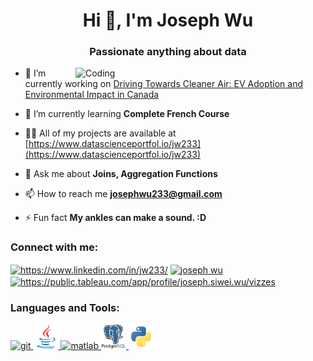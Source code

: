 <h1 align="center">Hi 👋, I'm Joseph Wu</h1>
<h3 align="center">Passionate anything about data</h3>
<img align="right" alt="Coding" width="400" src="https://www.careerguide.com/career/wp-content/uploads/2021/07/31532d7d378053de3b8bf23c6e7bfae3-1.gif">

- 🔭 I’m currently working on [Driving Towards Cleaner Air: EV Adoption and Environmental Impact in Canada](https://public.tableau.com/app/profile/joseph.siwei.wu/viz/EVAdoptionandEnvironmentalImpactinCanada/EVSalesandIncentivesAnalysis)

- 🌱 I’m currently learning **Complete French Course**

- 👨‍💻 All of my projects are available at [https://www.datascienceportfol.io/jw233](https://www.datascienceportfol.io/jw233)

- 💬 Ask me about **Joins, Aggregation Functions**

- 📫 How to reach me **josephwu233@gmail.com**

- ⚡ Fun fact **My ankles can make a sound. :D**

<h3 align="left">Connect with me:</h3>
<p align="left">
<a href="https://www.linkedin.com/in/jw233/" target="blank"><img align="center" src="https://raw.githubusercontent.com/rahuldkjain/github-profile-readme-generator/master/src/images/icons/Social/linked-in-alt.svg" alt="https://www.linkedin.com/in/jw233/" height="30" width="40" /></a>
<a href="https://www.hackerrank.com/profile/wusiwei1124" target="blank"><img align="center" src="https://raw.githubusercontent.com/rahuldkjain/github-profile-readme-generator/master/src/images/icons/Social/hackerrank.svg" alt="joseph wu" height="30" width="40" /></a>
<a href="https://public.tableau.com/app/profile/joseph.siwei.wu/vizzes" target="blank"><img align="center" src="https://raw.githubusercontent.com/rahuldkjain/github-profile-readme-generator/master/src/images/icons/Social/rss.svg" alt="https://public.tableau.com/app/profile/joseph.siwei.wu/vizzes" height="30" width="40" /></a>
</p>

<h3 align="left">Languages and Tools:</h3>
<p align="left"> <a href="https://git-scm.com/" target="_blank" rel="noreferrer"> <img src="https://www.vectorlogo.zone/logos/git-scm/git-scm-icon.svg" alt="git" width="40" height="40"/> </a> <a href="https://www.java.com" target="_blank" rel="noreferrer"> <img src="https://raw.githubusercontent.com/devicons/devicon/master/icons/java/java-original.svg" alt="java" width="40" height="40"/> </a> <a href="https://www.mathworks.com/" target="_blank" rel="noreferrer"> <img src="https://upload.wikimedia.org/wikipedia/commons/2/21/Matlab_Logo.png" alt="matlab" width="40" height="40"/> </a> <a href="https://www.postgresql.org" target="_blank" rel="noreferrer"> <img src="https://raw.githubusercontent.com/devicons/devicon/master/icons/postgresql/postgresql-original-wordmark.svg" alt="postgresql" width="40" height="40"/> </a> <a href="https://www.python.org" target="_blank" rel="noreferrer"> <img src="https://raw.githubusercontent.com/devicons/devicon/master/icons/python/python-original.svg" alt="python" width="40" height="40"/> </a> </p>
